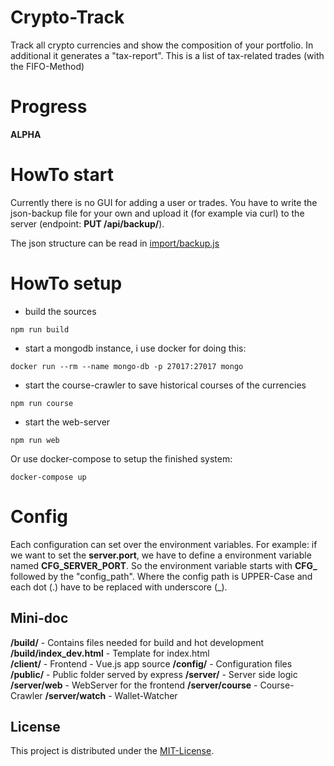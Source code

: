 # Crypto-Track

Track all crypto currencies and show the composition of your portfolio. In additional it generates
a "tax-report". This is a list of tax-related trades (with the FIFO-Method)

# Progress

**ALPHA**

# HowTo start

Currently there is no GUI for adding a user or trades. You have to write the json-backup file for
your own and upload it (for example via curl) to the server (endpoint: **PUT /api/backup/**).

The json structure can be read in [import/backup.js](/server/web/src/import/backup.js)

# HowTo setup

* build the sources
```
npm run build
```
* start a mongodb instance, i use docker for doing this:
```
docker run --rm --name mongo-db -p 27017:27017 mongo
```
* start the course-crawler to save historical courses of the currencies
```
npm run course
```
* start the web-server
```
npm run web
```

Or use docker-compose to setup the finished system:
```
docker-compose up
```

# Config

Each configuration can set over the environment variables. For example: if we want to set
the **server.port**, we have to define a environment variable named **CFG_SERVER_PORT**. So the
environment variable starts with **CFG_** followed by the "config_path". Where the config path
is UPPER-Case and each dot (.) have to be replaced with underscore (_).

## Mini-doc

**/build/** - Contains files needed for build and hot development  
**/build/index_dev.html** - Template for index.html  
**/client/** - Frontend - Vue.js app source
**/config/** - Configuration files  
**/public/** - Public folder served by express
**/server/** - Server side logic  
**/server/web** - WebServer for the frontend
**/server/course** - Course-Crawler
**/server/watch** - Wallet-Watcher


License
-------

This project is distributed under the [MIT-License](http://www.opensource.org/licenses/mit-license.php).